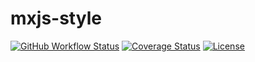 # mxjs-style

[![GitHub Workflow Status](https://img.shields.io/github/workflow/status/miaoxing/mxjs-style/Build?style=flat-square)](https://github.com/miaoxing/mxjs-style/actions)
[![Coverage Status](https://img.shields.io/coveralls/miaoxing/mxjs-style.svg?style=flat-square)](https://coveralls.io/r/miaoxing/mxjs-style)
[![License](http://img.shields.io/badge/license-MIT-brightgreen.svg?style=flat-square)](http://www.opensource.org/licenses/MIT)
